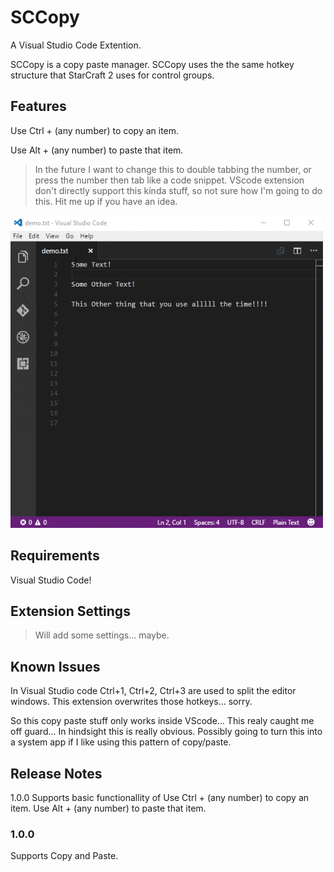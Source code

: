 # SCCopy
A Visual Studio Code Extention.

SCCopy is a copy paste manager. SCCopy uses the the same hotkey structure that StarCraft 2 uses for control groups.

## Features

Use Ctrl + (any number) to copy an item.

Use Alt + (any number) to paste that item.

>In the future I want to change this to double tabbing the number, or press the number then tab like a code snippet. VScode extension don't directly support this kinda stuff, so not sure how I'm going to do this. Hit me up if you have an idea.  

![Use Extension](https://raw.githubusercontent.com/CalebOuellette/SCCopy/master/demo.gif)

## Requirements

Visual Studio Code!

## Extension Settings

>Will add some settings... maybe.

## Known Issues

In Visual Studio code Ctrl+1, Ctrl+2, Ctrl+3 are used to split the editor windows. This extension overwrites those hotkeys... sorry. 

So this copy paste stuff only works inside VScode... This realy caught me off guard... In hindsight this is really obvious. Possibly going to turn this into a system app if I like using this pattern of copy/paste. 

## Release Notes

1.0.0 Supports basic functionallity of 
Use Ctrl + (any number) to copy an item.
Use Alt + (any number) to paste that item.


### 1.0.0

Supports Copy and Paste.
